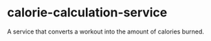 # calorie-calculation-service
A service that converts a workout into the amount of calories burned.

